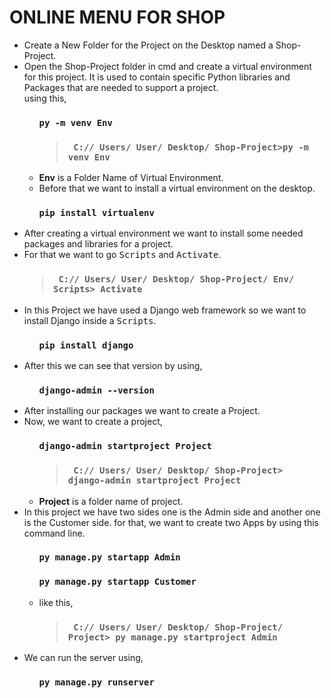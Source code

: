 <h1>ONLINE MENU FOR SHOP</h1>
<ul type="disc">
  <li>Create a New Folder for the Project on the Desktop named a Shop-Project.</li>
  <li>Open the Shop-Project folder in cmd and create a virtual environment for this project. It is used to contain specific Python libraries and Packages that are needed to support a project.<br>
  using this,
    <ul>
      <h3><code>py -m venv <span title="folder name">Env</span></code></h3>
      <div>
          <h3><blockquote><code> C:// Users/ User/ Desktop/ Shop-Project>py -m venv Env </code></blockquote></h3>
      </div>
      <li><b>Env</b> is a Folder Name of Virtual Environment.</li>
      <li>Before that we want to install a virtual environment on the desktop. <br><h3> <code>pip install virtualenv</code></h3></li>
    </ul>
    </li>
    <li>After creating a virtual environment we want to install some needed packages and libraries for a project.</li>
    <li>For that we want to go <tt>Scripts</tt> and <tt>Activate</tt>.</li>
    <div>
      <h3><blockquote><code> C:// Users/ User/ Desktop/ Shop-Project/ Env/ Scripts> Activate </code></blockquote></h3>
    </div>
  <li>In this Project we have used a Django web framework so we want to install Django inside a <tt>Scripts</tt>.</li>
  <ul>
    <h3><code>pip install django</code></h3>
  </ul>
<li>After this we can see that version by using,</li>
  <ul>
    <h3><code>django-admin --version</code></h3>
  </ul>
<li>After installing our packages we want to create a Project.</li>
<li>Now, we want to create a project,</li>
  <ul>
    <h3><code>django-admin startproject <span title="folder name">Project</span></code></h3>
    <h3><blockquote><code> C:// Users/ User/ Desktop/ Shop-Project> django-admin startproject Project </code></blockquote></h3>
    <li><b>Project</b> is a folder name of project.</li>
  </ul>
<li>In this project we have two sides one is the Admin side and another one is the Customer side. for that, we want to create two Apps by using this command line.</li>
  <ul>
    <h3><code>py manage.py startapp <span title="folder name">Admin</span></code></h3>
    <h3><code>py manage.py startapp <span title="folder name">Customer</span></code></h3>
    <li>like this,</li>
    <h3><blockquote><code> C:// Users/ User/ Desktop/ Shop-Project/ Project> py manage.py startproject Admin </code></blockquote></h3>
  </ul>

<li>We can run the server using,</li>
 <ul>
   <h3><code>py manage.py runserver</code></h3>
 </ul>
 
</ul>
